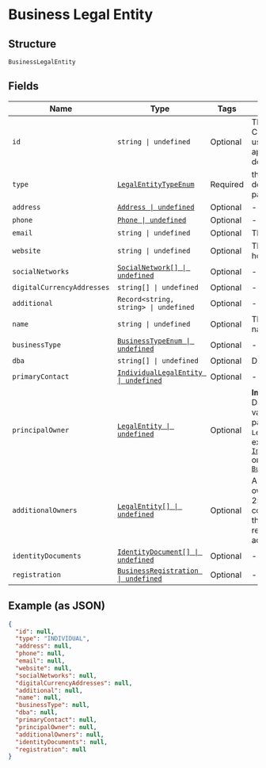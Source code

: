 
# Business Legal Entity

## Structure

`BusinessLegalEntity`

## Fields

| Name | Type | Tags | Description |
|  --- | --- | --- | --- |
| `id` | `string \| undefined` | Optional | The Party ID of the Customer, for internal use only. Should not appear in user facing documentation. |
| `type` | [`LegalEntityTypeEnum`](../../doc/models/legal-entity-type-enum.md) | Required | the second description of type parameter |
| `address` | [`Address \| undefined`](../../doc/models/address.md) | Optional | - |
| `phone` | [`Phone \| undefined`](../../doc/models/phone.md) | Optional | - |
| `email` | `string \| undefined` | Optional | The email address. |
| `website` | `string \| undefined` | Optional | The website hostname. |
| `socialNetworks` | [`SocialNetwork[] \| undefined`](../../doc/models/social-network.md) | Optional | - |
| `digitalCurrencyAddresses` | `string[] \| undefined` | Optional | - |
| `additional` | `Record<string, string> \| undefined` | Optional | - |
| `name` | `string \| undefined` | Optional | The business's legal name. |
| `businessType` | [`BusinessTypeEnum \| undefined`](../../doc/models/business-type-enum.md) | Optional | - |
| `dba` | `string[] \| undefined` | Optional | Doing Busines As |
| `primaryContact` | [`IndividualLegalEntity \| undefined`](../../doc/models/individual-legal-entity.md) | Optional | - |
| `principalOwner` | [`LegalEntity \| undefined`](../../doc/models/legal-entity.md) | Optional | **Important !** Depending on the value of the `type` parameter, the `LegalEntity` model is extended with either [`IndividualLegalEntity`](../../doc/models/individual-legal-entity.md) or [`BusinessLegalEntity`](../../doc/models/business-legal-entity.md) |
| `additionalOwners` | [`LegalEntity[] \| undefined`](../../doc/models/legal-entity.md) | Optional | An array of any owners with at least 25% ownership of the company, excluding the principal owner responsible for the account. |
| `identityDocuments` | [`IdentityDocument[] \| undefined`](../../doc/models/identity-document.md) | Optional | - |
| `registration` | [`BusinessRegistration \| undefined`](../../doc/models/business-registration.md) | Optional | - |

## Example (as JSON)

```json
{
  "id": null,
  "type": "INDIVIDUAL",
  "address": null,
  "phone": null,
  "email": null,
  "website": null,
  "socialNetworks": null,
  "digitalCurrencyAddresses": null,
  "additional": null,
  "name": null,
  "businessType": null,
  "dba": null,
  "primaryContact": null,
  "principalOwner": null,
  "additionalOwners": null,
  "identityDocuments": null,
  "registration": null
}
```

